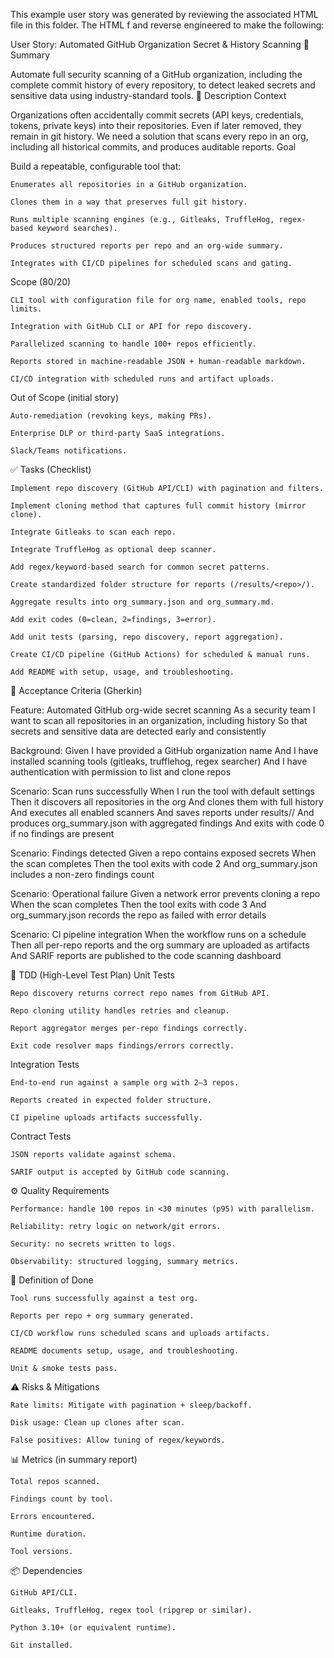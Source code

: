 This example user story was generated by reviewing the associated HTML file in this folder. The HTML f and reverse engineered to make the following:

User Story: Automated GitHub Organization Secret & History Scanning
📌 Summary

Automate full security scanning of a GitHub organization, including the complete commit history of every repository, to detect leaked secrets and sensitive data using industry-standard tools.
📝 Description
Context

Organizations often accidentally commit secrets (API keys, credentials, tokens, private keys) into their repositories. Even if later removed, they remain in git history. We need a solution that scans every repo in an org, including all historical commits, and produces auditable reports.
Goal

Build a repeatable, configurable tool that:

    Enumerates all repositories in a GitHub organization.

    Clones them in a way that preserves full git history.

    Runs multiple scanning engines (e.g., Gitleaks, TruffleHog, regex-based keyword searches).

    Produces structured reports per repo and an org-wide summary.

    Integrates with CI/CD pipelines for scheduled scans and gating.

Scope (80/20)

    CLI tool with configuration file for org name, enabled tools, repo limits.

    Integration with GitHub CLI or API for repo discovery.

    Parallelized scanning to handle 100+ repos efficiently.

    Reports stored in machine-readable JSON + human-readable markdown.

    CI/CD integration with scheduled runs and artifact uploads.

Out of Scope (initial story)

    Auto-remediation (revoking keys, making PRs).

    Enterprise DLP or third-party SaaS integrations.

    Slack/Teams notifications.

✅ Tasks (Checklist)

    Implement repo discovery (GitHub API/CLI) with pagination and filters.

    Implement cloning method that captures full commit history (mirror clone).

    Integrate Gitleaks to scan each repo.

    Integrate TruffleHog as optional deep scanner.

    Add regex/keyword-based search for common secret patterns.

    Create standardized folder structure for reports (/results/<repo>/).

    Aggregate results into org_summary.json and org_summary.md.

    Add exit codes (0=clean, 2=findings, 3=error).

    Add unit tests (parsing, repo discovery, report aggregation).

    Create CI/CD pipeline (GitHub Actions) for scheduled & manual runs.

    Add README with setup, usage, and troubleshooting.

🧪 Acceptance Criteria (Gherkin)

Feature: Automated GitHub org-wide secret scanning
  As a security team
  I want to scan all repositories in an organization, including history
  So that secrets and sensitive data are detected early and consistently

  Background:
    Given I have provided a GitHub organization name
    And I have installed scanning tools (gitleaks, trufflehog, regex searcher)
    And I have authentication with permission to list and clone repos

  Scenario: Scan runs successfully
    When I run the tool with default settings
    Then it discovers all repositories in the org
    And clones them with full history
    And executes all enabled scanners
    And saves reports under results/<repo>/
    And produces org_summary.json with aggregated findings
    And exits with code 0 if no findings are present

  Scenario: Findings detected
    Given a repo contains exposed secrets
    When the scan completes
    Then the tool exits with code 2
    And org_summary.json includes a non-zero findings count

  Scenario: Operational failure
    Given a network error prevents cloning a repo
    When the scan completes
    Then the tool exits with code 3
    And org_summary.json records the repo as failed with error details

  Scenario: CI pipeline integration
    When the workflow runs on a schedule
    Then all per-repo reports and the org summary are uploaded as artifacts
    And SARIF reports are published to the code scanning dashboard

🧪 TDD (High-Level Test Plan)
Unit Tests

    Repo discovery returns correct repo names from GitHub API.

    Repo cloning utility handles retries and cleanup.

    Report aggregator merges per-repo findings correctly.

    Exit code resolver maps findings/errors correctly.

Integration Tests

    End-to-end run against a sample org with 2–3 repos.

    Reports created in expected folder structure.

    CI pipeline uploads artifacts successfully.

Contract Tests

    JSON reports validate against schema.

    SARIF output is accepted by GitHub code scanning.

⚙️ Quality Requirements

    Performance: handle 100 repos in <30 minutes (p95) with parallelism.

    Reliability: retry logic on network/git errors.

    Security: no secrets written to logs.

    Observability: structured logging, summary metrics.

📌 Definition of Done

    Tool runs successfully against a test org.

    Reports per repo + org summary generated.

    CI/CD workflow runs scheduled scans and uploads artifacts.

    README documents setup, usage, and troubleshooting.

    Unit & smoke tests pass.

⚠️ Risks & Mitigations

    Rate limits: Mitigate with pagination + sleep/backoff.

    Disk usage: Clean up clones after scan.

    False positives: Allow tuning of regex/keywords.

📊 Metrics (in summary report)

    Total repos scanned.

    Findings count by tool.

    Errors encountered.

    Runtime duration.

    Tool versions.

📦 Dependencies

    GitHub API/CLI.

    Gitleaks, TruffleHog, regex tool (ripgrep or similar).

    Python 3.10+ (or equivalent runtime).

    Git installed.
